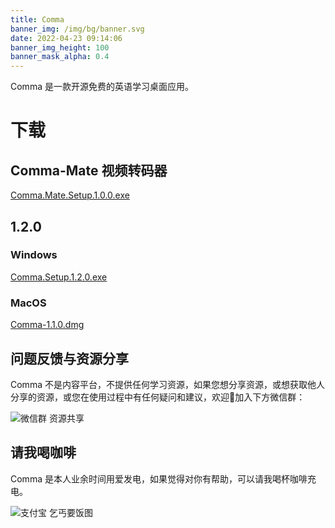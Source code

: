 ```yaml
---
title: Comma
banner_img: /img/bg/banner.svg
date: 2022-04-23 09:14:06
banner_img_height: 100
banner_mask_alpha: 0.4
---
```


Comma 是一款开源免费的英语学习桌面应用。
# 下载

## Comma-Mate 视频转码器

[Comma.Mate.Setup.1.0.0.exe](https://github.com/peng-creator/Comma/releases/download/1.2.0/Comma.Mate.Setup.1.0.0.exe)

## 1.2.0
### Windows 
[Comma.Setup.1.2.0.exe](https://github.com/peng-creator/Comma/releases/download/1.2.0/Comma.Setup.1.2.0.exe)
### MacOS
[Comma-1.1.0.dmg](https://github.com/peng-creator/Comma/releases/download/1.2.0/Comma-1.2.0.dmg)

## 问题反馈与资源分享

Comma 不是内容平台，不提供任何学习资源，如果您想分享资源，或想获取他人分享的资源，或您在使用过程中有任何疑问和建议，欢迎👏加入下方微信群：

![微信群 资源共享](https://peng-creator.github.io/comma-web/img/index/wechat-group.jpg)

## 请我喝咖啡
Comma 是本人业余时间用爱发电，如果觉得对你有帮助，可以请我喝杯咖啡充电。

![支付宝 乞丐要饭图](https://peng-creator.github.io/comma-web/img/index/qiafan.jpg)
